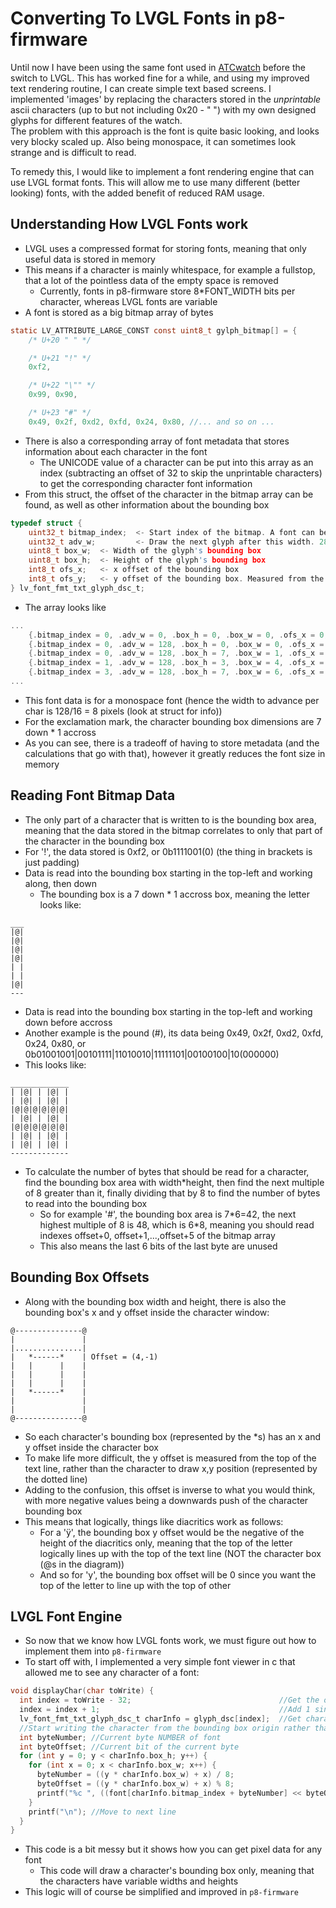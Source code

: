 # Converting To LVGL Fonts in p8-firmware
Until now I have been using the same font used in [ATCwatch](https://github.com/atc1441/atcwatch) before the switch to LVGL. This has worked fine for a while, and using my improved text rendering routine, I can create simple text based screens. I implemented 'images' by replacing the characters stored in the _unprintable_ ascii characters (up to but not including 0x20 - " ") with my own designed glyphs for different features of the watch.  
The problem with this approach is the font is quite basic looking, and looks very blocky scaled up. Also being monospace, it can sometimes look strange and is difficult to read.  

To remedy this, I would like to implement a font rendering engine that can use LVGL format fonts. This will allow me to use many different (better looking) fonts, with the added benefit of reduced RAM usage.
## Understanding How LVGL Fonts work
- LVGL uses a compressed format for storing fonts, meaning that only useful data is stored in memory
- This means if a character is mainly whitespace, for example a fullstop, that a lot of the pointless data of the empty space is removed
  - Currently, fonts in p8-firmware store 8*FONT_WIDTH bits per character, whereas LVGL fonts are variable
- A font is stored as a big bitmap array of bytes
```c
static LV_ATTRIBUTE_LARGE_CONST const uint8_t gylph_bitmap[] = {
    /* U+20 " " */

    /* U+21 "!" */
    0xf2,

    /* U+22 "\"" */
    0x99, 0x90,

    /* U+23 "#" */
    0x49, 0x2f, 0xd2, 0xfd, 0x24, 0x80, //... and so on ...
```

- There is also a corresponding array of font metadata that stores information about each character in the font
  - The UNICODE value of a character can be put into this array as an index (subtracting an offset of 32 to skip the unprintable characters) to get the corresponding character font information
- From this struct, the offset of the character in the bitmap array can be found, as well as other information about the bounding box
```c
typedef struct {
    uint32_t bitmap_index;  <- Start index of the bitmap. A font can be max 4 GB. 
    uint32_t adv_w;         <- Draw the next glyph after this width. 28.4 format (real_value * 16 is stored)
    uint8_t box_w;  <- Width of the glyph's bounding box
    uint8_t box_h;  <- Height of the glyph's bounding box
    int8_t ofs_x;   <- x offset of the bounding box
    int8_t ofs_y;   <- y offset of the bounding box. Measured from the top of the line
} lv_font_fmt_txt_glyph_dsc_t;
```
- The array looks like 
```c
...
    {.bitmap_index = 0, .adv_w = 0, .box_h = 0, .box_w = 0, .ofs_x = 0, .ofs_y = 0}      /* id = 0 reserved */,
    {.bitmap_index = 0, .adv_w = 128, .box_h = 0, .box_w = 0, .ofs_x = 0, .ofs_y = 0},   //Space
    {.bitmap_index = 0, .adv_w = 128, .box_h = 7, .box_w = 1, .ofs_x = 3, .ofs_y = -1},  //!
    {.bitmap_index = 1, .adv_w = 128, .box_h = 3, .box_w = 4, .ofs_x = 2, .ofs_y = 3},   //Backslash
    {.bitmap_index = 3, .adv_w = 128, .box_h = 7, .box_w = 6, .ofs_x = 1, .ofs_y = -1},  //#
...
```
- This font data is for a monospace font (hence the width to advance per char is 128/16 = 8 pixels (look at struct for info))
- For the exclamation mark, the character bounding box dimensions are 7 down * 1 accross
- As you can see, there is a tradeoff of having to store metadata (and the calculations that go with that), however it greatly reduces the font size in memory
## Reading Font Bitmap Data
- The only part of a character that is written to is the bounding box area, meaning that the data stored in the bitmap correlates to only that part of the character in the bounding box
- For '!', the data stored is 0xf2, or 0b1111001(0) (the thing in brackets is just padding)
- Data is read into the bounding box starting in the top-left and working along, then down
  - The bounding box is a 7 down * 1 accross box, meaning the letter looks like:
```
___
|@|
|@|
|@|
|@|
| |
| |
|@|
---
```
- Data is read into the bounding box starting in the top-left and working down before accross
- Another example is the pound (#), its data being 0x49, 0x2f, 0xd2, 0xfd, 0x24, 0x80, or 0b01001001\|00101111\|11010010\|11111101\|00100100\|10(000000)
- This looks like:
```
_____________
| |@| | |@| |
| |@| | |@| |
|@|@|@|@|@|@|
| |@| | |@| |
|@|@|@|@|@|@|
| |@| | |@| |
| |@| | |@| |
-------------
```
- To calculate the number of bytes that should be read for a character, find the bounding box area with width*height, then find the next multiple of 8 greater than it, finally dividing that by 8 to find the number of bytes to read into the bounding box
  - So for example '#', the bounding box area is 7\*6=42, the next highest multiple of 8 is 48, which is 6\*8, meaning you should read indexes offset+0, offset+1,...,offset+5 of the bitmap array
  - This also means the last 6 bits of the last byte are unused

## Bounding Box Offsets
- Along with the bounding box width and height, there is also the bounding box's x and y offset inside the character window:
```
@---------------@
|               |
|...............|
|   *------*    | Offset = (4,-1) 
|   |      |    |
|   |      |    |
|   |      |    |
|   *------*    |
|               |
|               |
@---------------@
```
- So each character's bounding box (represented by the \*s) has an x and y offset inside the character box
- To make life more difficult, the y offset is measured from the top of the text line, rather than the character to draw x,y position (represented by the dotted line)
- Adding to the confusion, this offset is inverse to what you would think, with more negative values being a downwards push of the character bounding box
- This means that logically, things like diacritics work as follows:
  - For a 'ÿ', the bounding box y offset would be the negative of the height of the diacritics only, meaning that the top of the letter logically lines up with the top of the text line (NOT the character box (@s in the diagram))
  - And so for 'y', the bounding box offset will be 0 since you want the top of the letter to line up with the top of other


## LVGL Font Engine
- So now that we know how LVGL fonts work, we must figure out how to implement them into `p8-firmware`
- To start off with, I implemented a very simple font viewer in c that allowed me to see any character of a font:
```c
void displayChar(char toWrite) {
  int index = toWrite - 32;                                 //Get the offset relative to 0x20 (' ')
  index = index + 1;                                        //Add 1 since id=0 is reserved
  lv_font_fmt_txt_glyph_dsc_t charInfo = glyph_dsc[index];  //Get character info
  //Start writing the character from the bounding box origin rather than the character origin
  int byteNumber; //Current byte NUMBER of font
  int byteOffset; //Current bit of the current byte
  for (int y = 0; y < charInfo.box_h; y++) {
    for (int x = 0; x < charInfo.box_w; x++) {
      byteNumber = ((y * charInfo.box_w) + x) / 8;
      byteOffset = ((y * charInfo.box_w) + x) % 8;
      printf("%c ", ((font[charInfo.bitmap_index + byteNumber] << byteOffset) & 0x80) >> 7 ? '@' : '.'); //'@' if pixel there, else '.'
    }
    printf("\n"); //Move to next line
  }
}
```
- This code is a bit messy but it shows how you can get pixel data for any font
  - This code will draw a character's bounding box only, meaning that the characters have variable widths and heights
- This logic will of course be simplified and improved in `p8-firmware`
